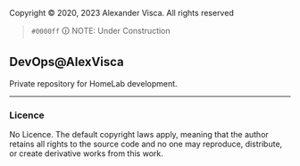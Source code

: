 <!-- syntax=markdown -->
Copyright &copy; 2020, 2023 Alexander Visca. All rights reserved

> `#0000ff` 🛈 NOTE: Under Construction

## DevOps@AlexVisca

Private repository for HomeLab development.

---

### Licence


No Licence. The default copyright laws apply, meaning that the author retains all rights to the source code and no one may reproduce, distribute, or create derivative works from this work. 

